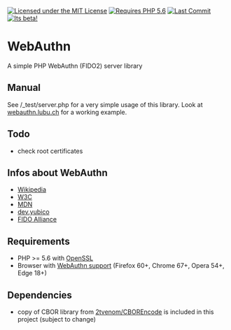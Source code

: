 [![Licensed under the MIT License](https://img.shields.io/badge/License-MIT-blue.svg)](https://github.com/lbuchs/WebAuthn/blob/master/LICENSE)
[![Requires PHP 5.6](https://img.shields.io/badge/PHP-%3E%3D%205.6-green.svg)](https://php.net)
[![Last Commit](https://img.shields.io/github/last-commit/lbuchs/WebAuthn.svg)](https://github.com/lbuchs/WebAuthn/commits/master)
[![Its beta!](https://img.shields.io/badge/release-beta-red.svg)](https://github.com/lbuchs/WebAuthn/)

# WebAuthn
A simple PHP WebAuthn (FIDO2) server library

## Manual
See /_test/server.php for a very simple usage of this library. Look at [webauthn.lubu.ch](https://webauthn.lubu.ch) for a working example.

## Todo
* check root certificates

## Infos about WebAuthn
* [Wikipedia](https://en.wikipedia.org/wiki/WebAuthn)
* [W3C](https://www.w3.org/TR/webauthn/)
* [MDN](https://developer.mozilla.org/en-US/docs/Web/API/Web_Authentication_API)
* [dev.yubico](https://developers.yubico.com/FIDO2/)
* [FIDO Alliance](https://fidoalliance.org)

## Requirements
* PHP >= 5.6 with [OpenSSL](http://de.php.net/manual/en/book.openssl.php)
* Browser with [WebAuthn support](https://caniuse.com/webauthn) (Firefox 60+, Chrome 67+, Opera 54+, Edge 18+)

## Dependencies
* copy of CBOR library from [2tvenom/CBOREncode](https://github.com/2tvenom/CBOREncode "2tvenoms CBOREncoder") is included in this project (subject to change)